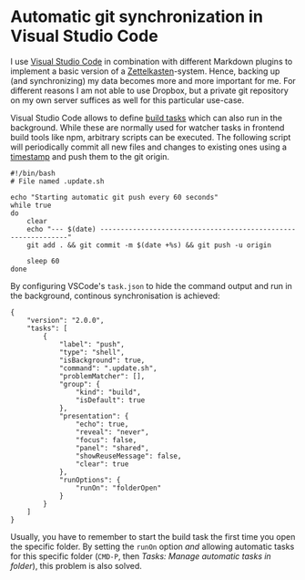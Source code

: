 # Automatic git synchronization in Visual Studio Code

I use [Visual Studio Code](https://code.visualstudio.com) in combination with different Markdown plugins to implement a basic version of a [Zettelkasten](https://en.wikipedia.org/wiki/Zettelkasten)-system. Hence, backing up (and synchronizing) my data becomes more and more important for me. For different reasons I am not able to use Dropbox, but a private git repository on my own server suffices as well for this particular use-case. 

Visual Studio Code allows to define [build tasks](https://code.visualstudio.com/docs/editor/tasks) which can also run in the background. While these are normally used for watcher tasks in frontend build tools like npm, arbitrary scripts can be executed. The following script will periodically commit all new files and changes to existing ones using a [timestamp](https://en.wikipedia.org/wiki/Unix_time) and push them to the git origin.

    #!/bin/bash
    # File named .update.sh
    
    echo "Starting automatic git push every 60 seconds"
    while true
    do
        clear
        echo "--- $(date) --------------------------------------------------------------"
        git add . && git commit -m $(date +%s) && git push -u origin

        sleep 60
    done

By configuring VSCode's `task.json` to hide the command output and run in the background, continous synchronisation is achieved:

    {
        "version": "2.0.0",
        "tasks": [
            {
                "label": "push",
                "type": "shell",
                "isBackground": true,
                "command": ".update.sh",
                "problemMatcher": [],
                "group": {
                    "kind": "build",
                    "isDefault": true
                },
                "presentation": {
                    "echo": true,
                    "reveal": "never",
                    "focus": false,
                    "panel": "shared",
                    "showReuseMessage": false,
                    "clear": true
                },
                "runOptions": {
                    "runOn": "folderOpen"
                }
            }
        ]
    }

Usually, you have to remember to start the build task the first time you open the specific folder. By setting the `runOn` option *and* allowing automatic tasks for this specific folder (`CMD-P`, then _Tasks: Manage automatic tasks in folder_), this problem is also solved. 